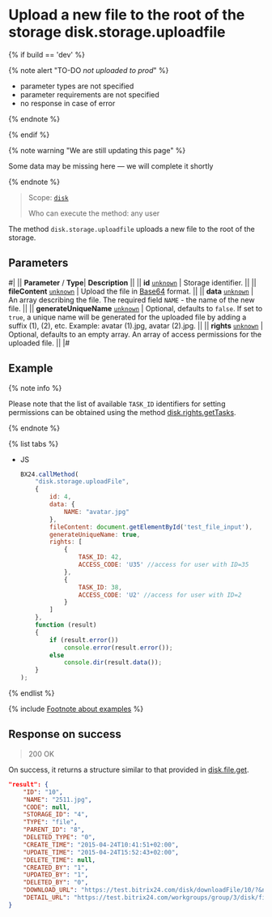 # Upload a new file to the root of the storage disk.storage.uploadfile

{% if build == 'dev' %}

{% note alert "TO-DO _not uploaded to prod_" %}

- parameter types are not specified
- parameter requirements are not specified
- no response in case of error

{% endnote %}

{% endif %}

{% note warning "We are still updating this page" %}

Some data may be missing here — we will complete it shortly

{% endnote %}

> Scope: [`disk`](../../scopes/permissions.md)
>
> Who can execute the method: any user

The method `disk.storage.uploadfile` uploads a new file to the root of the storage.

## Parameters

#|
||  **Parameter** / **Type**| **Description** ||
|| **id**
[`unknown`](../../data-types.md) | Storage identifier. ||
|| **fileContent**
[`unknown`](../../data-types.md) | Upload the file in [Base64](../../files/how-to-upload-files.md) format. ||
|| **data**
[`unknown`](../../data-types.md) | An array describing the file. The required field `NAME` - the name of the new file. ||
|| **generateUniqueName**
[`unknown`](../../data-types.md) | Optional, defaults to `false`. If set to `true`, a unique name will be generated for the uploaded file by adding a suffix (1), (2), etc. Example: avatar (1).jpg, avatar (2).jpg. ||
|| **rights**
[`unknown`](../../data-types.md) | Optional, defaults to an empty array. An array of access permissions for the uploaded file. ||
|#

## Example

{% note info %}

Please note that the list of available `TASK_ID` identifiers for setting permissions can be obtained using the method [disk.rights.getTasks](../rights/disk-rights-get-tasks.md).

{% endnote %}

{% list tabs %}

- JS

    ```js
    BX24.callMethod(
        "disk.storage.uploadFile",
        {
            id: 4,
            data: {
                NAME: "avatar.jpg"
            },
            fileContent: document.getElementById('test_file_input'),
            generateUniqueName: true,
            rights: [
                {
                    TASK_ID: 42,
                    ACCESS_CODE: 'U35' //access for user with ID=35
                },
                {
                    TASK_ID: 38,
                    ACCESS_CODE: 'U2' //access for user with ID=2
                }
            ]
        },
        function (result)
        {
            if (result.error())
                console.error(result.error());
            else
                console.dir(result.data());
        }
    );
    ```

{% endlist %}

{% include [Footnote about examples](../../../_includes/examples.md) %}

## Response on success

> 200 OK

On success, it returns a structure similar to that provided in [disk.file.get](../file/disk-file-get.md).

```json
"result": {
    "ID": "10",
    "NAME": "2511.jpg",
    "CODE": null,
    "STORAGE_ID": "4",
    "TYPE": "file",
    "PARENT_ID": "8",
    "DELETED_TYPE": "0",
    "CREATE_TIME": "2015-04-24T10:41:51+02:00",
    "UPDATE_TIME": "2015-04-24T15:52:43+02:00",
    "DELETE_TIME": null,
    "CREATED_BY": "1",
    "UPDATED_BY": "1",
    "DELETED_BY": "0",
    "DOWNLOAD_URL": "https://test.bitrix24.com/disk/downloadFile/10/?&ncc=1&filename=2511.jpg&auth=******",
    "DETAIL_URL": "https://test.bitrix24.com/workgroups/group/3/disk/file/2511.jpg"
}
```